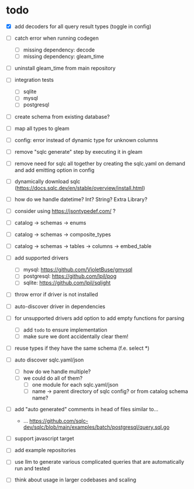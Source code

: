 # todo

- [x] add decoders for all query result types (toggle in config)

- [ ] catch error when running codegen
  - [ ] missing dependency: decode
  - [ ] missing dependency: gleam_time

- [ ] uninstall gleam_time from main repository

- [ ] integration tests
  - [ ] sqlite
  - [ ] mysql
  - [ ] postgresql

- [ ] create schema from existing database?

- [ ] map all types to gleam
- [ ] config: error instead of dynamic type for unknown columns

- [ ] remove "sqlc generate" step by executing it in gleam
- [ ] remove need for sqlc all together by creating the sqlc.yaml on demand and add emitting option in config
- [ ] dynamically download sqlc (https://docs.sqlc.dev/en/stable/overview/install.html)

- [ ] how do we handle datetime? Int? String? Extra Library?

- [ ] consider using https://jsontypedef.com/ ?

- [ ] catalog -> schemas -> enums
- [ ] catalog -> schemas -> composite_types
- [ ] catalog -> schemas -> tables -> columns -> embed_table

- [ ] add supported drivers
  - [ ] mysql: https://github.com/VioletBuse/gmysql
  - [ ] postgresql: https://github.com/lpil/pog
  - [ ] sqlite: https://github.com/lpil/sqlight
- [ ] throw error if driver is not installed
- [ ] auto-discover driver in dependencies

- [ ] for unsupported drivers add option to add empty functions for parsing
  - [ ] add `todo` to ensure implementation
  - [ ] make sure we dont accidentally clear them!

- [ ] reuse types if they have the same schema (f.e. select *)

- [ ] auto discover sqlc.yaml/json
  - [ ] how do we handle multiple?
  - [ ] we could do all of them?
    - [ ] one module for each sqlc.yaml/json
    - [ ] name -> parent directory of sqlc config? or from catalog schema name?

- [ ] add "auto generated" comments in head of files similar to...
  - ... https://github.com/sqlc-dev/sqlc/blob/main/examples/batch/postgresql/query.sql.go

- [ ] support javascript target

- [ ] add example repositories

- [ ] use llm to generate various complicated queries that are automatically run and tested

- [ ] think about usage in larger codebases and scaling
